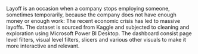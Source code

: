 Layoff is an occasion when a company stops employing someone, sometimes temporarily, because the company does not have enough money or enough work: The recent economic crisis has led to massive layoffs. The dataset is sourced from Kaggle and subjected to cleaning and exploration using Microsoft Power BI Desktop. The dashboard consist page level filters, visual level filters, slicers and various other visuals to make it more interactive and relevant.

